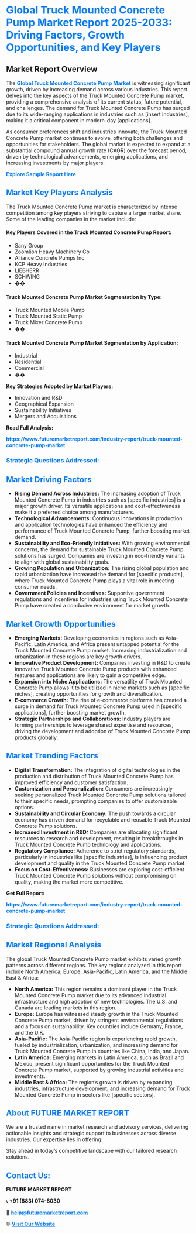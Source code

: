 <h1 style="color: #007BFF;">Global Truck Mounted Concrete Pump Market Report 2025-2033: Driving Factors, Growth Opportunities, and Key Players</h1>

<section id="overview">
<h2>Market Report Overview</h2>
<p>The <a href="https://www.futuremarketreport.com/industry-report/truck-mounted-concrete-pump-market" style="color: #007BFF; text-decoration: none;"><strong>Global Truck Mounted Concrete Pump Market</strong></a> is witnessing significant growth, driven by increasing demand across various industries. This report delves into the key aspects of the Truck Mounted Concrete Pump market, providing a comprehensive analysis of its current status, future potential, and challenges. The demand for Truck Mounted Concrete Pump has surged due to its wide-ranging applications in industries such as [insert industries], making it a critical component in modern-day [applications].</p>
<p>As consumer preferences shift and industries innovate, the Truck Mounted Concrete Pump market continues to evolve, offering both challenges and opportunities for stakeholders. The global market is expected to expand at a substantial compound annual growth rate (CAGR) over the forecast period, driven by technological advancements, emerging applications, and increasing investments by major players.</p>
</section>

<section id="overview">
<p><a href="https://www.futuremarketreport.com/request-sample/reportId=85796" style="color: #007BFF; text-decoration: none;"><strong>Explore Sample Report Here</strong></a></p>
</section>

<section id="key-players">
<h2 style="color: #007BFF;">Market Key Players Analysis</h2>
<p>The Truck Mounted Concrete Pump market is characterized by intense competition among key players striving to capture a larger market share. Some of the leading companies in the market include:</p>
<h4>Key Players Covered in the Truck Mounted Concrete Pump Report:</h4>
<ul><li>Sany Group</li><li>Zoomlion Heavy Machinery Co</li><li>Alliance Concrete Pumps Inc</li><li>KCP Heavy Industries</li><li>LIEBHERR</li><li>SCHWING</li><li>��</li></ul>
<h4>Truck Mounted Concrete Pump Market Segmentation by Type:</h4>
<ul><li>Truck Mounted Mobile Pump</li><li>Truck Mounted Static Pump</li><li>Truck Mixer Concrete Pump</li><li>��</li></ul>

<h4>Truck Mounted Concrete Pump Market Segmentation by Application:</h4>
<ul><li>Industrial</li><li>Residential</li><li>Commercial</li><li>��</li></ul>
<p><strong>Key Strategies Adopted by Market Players:</strong></p>
<ul>
<li>Innovation and R&D</li>
<li>Geographical Expansion</li>
<li>Sustainability Initiatives</li>
<li>Mergers and Acquisitions</li>
</ul>
</section>

<section>
<p><strong>Read Full Analysis: </strong></p><a href="https://www.futuremarketreport.com/industry-report/truck-mounted-concrete-pump-market" style="color: #007BFF; text-decoration: none;"><strong>https://www.futuremarketreport.com/industry-report/truck-mounted-concrete-pump-market</strong></a>
<h3 style="color: #007BFF;">Strategic Questions Addressed:</h3>
</section>

<section id="driving-factors">
<h2 style="color: #007BFF;">Market Driving Factors</h2>
<ul>
<li><strong>Rising Demand Across Industries:</strong> The increasing adoption of Truck Mounted Concrete Pump in industries such as [specific industries] is a major growth driver. Its versatile applications and cost-effectiveness make it a preferred choice among manufacturers.</li>
<li><strong>Technological Advancements:</strong> Continuous innovations in production and application technologies have enhanced the efficiency and performance of Truck Mounted Concrete Pump, further boosting market demand.</li>
<li><strong>Sustainability and Eco-Friendly Initiatives:</strong> With growing environmental concerns, the demand for sustainable Truck Mounted Concrete Pump solutions has surged. Companies are investing in eco-friendly variants to align with global sustainability goals.</li>
<li><strong>Growing Population and Urbanization:</strong> The rising global population and rapid urbanization have increased the demand for [specific products], where Truck Mounted Concrete Pump plays a vital role in meeting consumer needs.</li>
<li><strong>Government Policies and Incentives:</strong> Supportive government regulations and incentives for industries using Truck Mounted Concrete Pump have created a conducive environment for market growth.</li>
</ul>
</section>

<section id="growth-opportunities">
<h2 style="color: #007BFF;">Market Growth Opportunities</h2>
<ul>
<li><strong>Emerging Markets:</strong> Developing economies in regions such as Asia-Pacific, Latin America, and Africa present untapped potential for the Truck Mounted Concrete Pump market. Increasing industrialization and urbanization in these regions are key growth drivers.</li>
<li><strong>Innovative Product Development:</strong> Companies investing in R&D to create innovative Truck Mounted Concrete Pump products with enhanced features and applications are likely to gain a competitive edge.</li>
<li><strong>Expansion into Niche Applications:</strong> The versatility of Truck Mounted Concrete Pump allows it to be utilized in niche markets such as [specific niches], creating opportunities for growth and diversification.</li>
<li><strong>E-commerce Growth:</strong> The rise of e-commerce platforms has created a surge in demand for Truck Mounted Concrete Pump used in [specific applications], further boosting market growth.</li>
<li><strong>Strategic Partnerships and Collaborations:</strong> Industry players are forming partnerships to leverage shared expertise and resources, driving the development and adoption of Truck Mounted Concrete Pump products globally.</li>
</ul>
</section>

<section id="trending-factors">
<h2 style="color: #007BFF;">Market Trending Factors</h2>
<ul>
<li><strong>Digital Transformation:</strong> The integration of digital technologies in the production and distribution of Truck Mounted Concrete Pump has improved efficiency and customer satisfaction.</li>
<li><strong>Customization and Personalization:</strong> Consumers are increasingly seeking personalized Truck Mounted Concrete Pump solutions tailored to their specific needs, prompting companies to offer customizable options.</li>
<li><strong>Sustainability and Circular Economy:</strong> The push towards a circular economy has driven demand for recyclable and reusable Truck Mounted Concrete Pump solutions.</li>
<li><strong>Increased Investment in R&D:</strong> Companies are allocating significant resources to research and development, resulting in breakthroughs in Truck Mounted Concrete Pump technology and applications.</li>
<li><strong>Regulatory Compliance:</strong> Adherence to strict regulatory standards, particularly in industries like [specific industries], is influencing product development and quality in the Truck Mounted Concrete Pump market.</li>
<li><strong>Focus on Cost-Effectiveness:</strong> Businesses are exploring cost-efficient Truck Mounted Concrete Pump solutions without compromising on quality, making the market more competitive.</li>
</ul>
</section>

<section>
<p><strong>Get Full Report: </strong></p><a href="https://www.futuremarketreport.com/industry-report/truck-mounted-concrete-pump-market" style="color: #007BFF; text-decoration: none;"><strong>https://www.futuremarketreport.com/industry-report/truck-mounted-concrete-pump-market</strong></a>
<h3 style="color: #007BFF;">Strategic Questions Addressed:</h3>
</section>


<section id="regional-analysis">
<h2 style="color: #007BFF;">Market Regional Analysis</h2>
<p>The global Truck Mounted Concrete Pump market exhibits varied growth patterns across different regions. The key regions analyzed in this report include North America, Europe, Asia-Pacific, Latin America, and the Middle East & Africa:</p>
<ul>
<li><strong>North America:</strong> This region remains a dominant player in the Truck Mounted Concrete Pump market due to its advanced industrial infrastructure and high adoption of new technologies. The U.S. and Canada are leading markets in this region.</li>
<li><strong>Europe:</strong> Europe has witnessed steady growth in the Truck Mounted Concrete Pump market, driven by stringent environmental regulations and a focus on sustainability. Key countries include Germany, France, and the U.K.</li>
<li><strong>Asia-Pacific:</strong> The Asia-Pacific region is experiencing rapid growth, fueled by industrialization, urbanization, and increasing demand for Truck Mounted Concrete Pump in countries like China, India, and Japan.</li>
<li><strong>Latin America:</strong> Emerging markets in Latin America, such as Brazil and Mexico, present significant opportunities for the Truck Mounted Concrete Pump market, supported by growing industrial activities and investments.</li>
<li><strong>Middle East & Africa:</strong> The region’s growth is driven by expanding industries, infrastructure development, and increasing demand for Truck Mounted Concrete Pump in sectors like [specific sectors].</li>
</ul>
</section>

<footer>
<h2 style="color: #007BFF;">About FUTURE MARKET REPORT</h2>
<p>We are a trusted name in market research and advisory services, delivering actionable insights and strategic support to businesses across diverse industries. Our expertise lies in offering:</p>

<p>Stay ahead in today’s competitive landscape with our tailored research solutions.</p>

<h2 style="color: #007BFF;">Contact Us:</h2>
<p><strong>FUTURE MARKET REPORT</strong></p>
<p>📞 <strong>+91 (883) 074-8030</strong></p>
<p>📧 <strong><a href="mailto:help@futuremarketreport.com" style="color: #007BFF;">help@futuremarketreport.com</a></strong></p>
<p>🌐 <strong><a href="https://www.futuremarketreport.com/" style="color: #007BFF;">Visit Our Website</a></strong></p>
</footer>